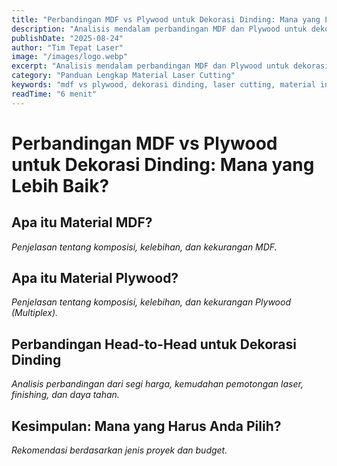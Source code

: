 ```yaml
---
title: "Perbandingan MDF vs Plywood untuk Dekorasi Dinding: Mana yang Lebih Baik?"
description: "Analisis mendalam perbandingan MDF dan Plywood untuk dekorasi dinding. Pelajari kelebihan, kekurangan, dan mana yang paling sesuai untuk proyek Anda."
publishDate: "2025-08-24"
author: "Tim Tepat Laser"
image: "/images/logo.webp"
excerpt: "Analisis mendalam perbandingan MDF dan Plywood untuk dekorasi dinding. Pelajari kelebihan, kekurangan, dan mana yang paling sesuai untuk proyek Anda."
category: "Panduan Lengkap Material Laser Cutting"
keywords: "mdf vs plywood, dekorasi dinding, laser cutting, material interior"
readTime: "6 menit"
---
```


# Perbandingan MDF vs Plywood untuk Dekorasi Dinding: Mana yang Lebih Baik?

## Apa itu Material MDF?
*Penjelasan tentang komposisi, kelebihan, dan kekurangan MDF.*

## Apa itu Material Plywood?
*Penjelasan tentang komposisi, kelebihan, dan kekurangan Plywood (Multiplex).*

## Perbandingan Head-to-Head untuk Dekorasi Dinding
*Analisis perbandingan dari segi harga, kemudahan pemotongan laser, finishing, dan daya tahan.*

## Kesimpulan: Mana yang Harus Anda Pilih?
*Rekomendasi berdasarkan jenis proyek dan budget.*
